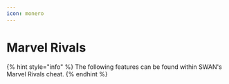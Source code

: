 ```yaml
---
icon: monero
---
```


# Marvel Rivals

{% hint style="info" %}
The following features can be found within SWAN's Marvel Rivals cheat.
{% endhint %}

